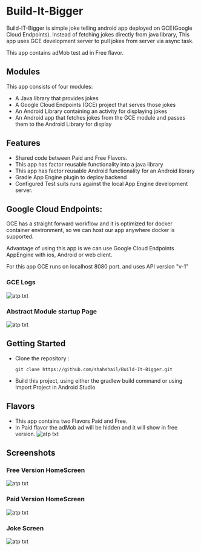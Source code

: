 # Build-It-Bigger
Build-IT-Bigger is simple joke telling android app deployed on GCE(Google Cloud Endpoints). Instead of fetching jokes directly from java library, This app uses GCE development server to pull jokes from server via async task. 

This app contains adMob test ad in Free flavor. 

## Modules
This app consists of four modules:
- A Java library that provides jokes
- A Google Cloud Endpoints (GCE) project that serves those jokes
- An Android Library containing an activity for displaying jokes
- An Android app that fetches jokes from the GCE module and passes them to the Android Library for display

## Features
- Shared code between Paid and Free Flavors.
- This app has factor reusable functionality into a java library
- This app has factor reusable Android functionality for an Android library
- Gradle App Engine plugin to deploy backend
- Configured Test suits runs against the local App Engine development server.

## Google Cloud Endpoints:
GCE has a straight forward workflow and it is optimized for docker container environment, so we can host our app anywhere docker is supported.

Advantage of using this app is we can use Google Cloud Endpoints AppEngine with ios, Android or web client.

For this app GCE runs on localhost 8080 port. and uses API version "v-1"

### GCE Logs
![atp txt](https://github.com/shahshail/Build-It-Bigger/blob/master/Screenshots/gec.png)

### Abstract Module startup Page
![atp txt](https://github.com/shahshail/Build-It-Bigger/blob/master/Screenshots/gce_page.png)

## Getting Started
* Clone the repository :

    ``` git clone https://github.com/shahshail/Build-It-Bigger.git ```
* Build this project, using either the gradlew build command or using Import Project in Android Studio

## Flavors 
- This app contains two Flavors Paid and Free.
- In Paid flavor the adMob ad will be hidden and it will show in free version.
![atp txt](https://github.com/shahshail/Build-It-Bigger/blob/master/Screenshots/flavors.png)

## Screenshots

### Free Version HomeScreen
![atp txt](https://github.com/shahshail/Build-It-Bigger/blob/master/Screenshots/free.png)

### Paid Version HomeScreen
![atp txt](https://github.com/shahshail/Build-It-Bigger/blob/master/Screenshots/paid.png)

### Joke Screen
![atp txt](https://github.com/shahshail/Build-It-Bigger/blob/master/Screenshots/joke1.png)

